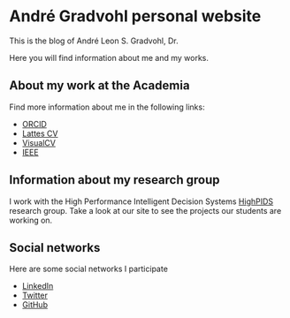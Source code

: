 # André Gradvohl personal website
This is the blog of André Leon S. Gradvohl, Dr.

Here you will find information about me and my works.

## About my work at the Academia

Find more information about me in the following links:
* [ORCID](https://orcid.org/0000-0002-6520-9740 "Andre Gradvohl's ORCID")
* [Lattes CV](http://lattes.cnpq.br/9343261628675642 "A Brazilian repository for researchers curriculum vitae")
* [VisualCV](http://visualcv.com/andre-leon-gradvohl "Andre Gradvohl's VisualCV")
* [IEEE](http://ieee.confidentialresume.com/gradvohl)

## Information about my research group

I work with the High Performance Intelligent Decision Systems [HighPIDS](http://highpids.ft.unicamp.br "HighPIDS research group") research group. Take a look at our site to see the projects our students are working on.

## Social networks

Here are some social networks I participate

* [LinkedIn](https://www.linkedin.com/in/andregradvohl)
* [Twitter](https://twitter.com/AGradvohl)
* [GitHub](https://github.com/gradvohl)
